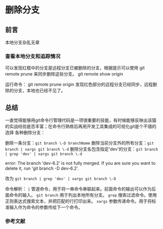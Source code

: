 # 删除分支

## 前言

本地分支杂乱无章

### 查看本地分支和追踪情况

可以发现红框中的分支是远程分支已被删除的分支，根据提示可以使用 git remote prune 来同步删除这些分支。
git remote show origin

运行命令：
git remote prune origin
 发现红色部分的远程分支已经同步，远程删除的分支，本地也已经不见了。

## 总结

一直觉得能够用git命令行管理代码是一项很重要的技能，有时候能够反映出该猿的实战经验是否丰富；在命令行熟练后再用开发工具集成的可视化git是个不错的选择
各种删除分支：

删除一条分支：`git branch \-D branchName`
删除当前分支外的所有分支：`git branch | xargs git branch \-d`
删除分支名包含指定'dev'的分支：`git branch | grep 'dev' | xargs git branch \-d`

error: The branch 'dev-6.2' is not fully merged.
If you are sure you want to delete it, run 'git branch -D dev-6.2'.

改为 `git branch | grep 'dev' | xargs git branch \-D`

命令解析：
`|`
管道命令，用于将一串命令串联起来。前面命令的输出可以作为后面命令的输入。
`git branch`
用于列出本地所有分支。
`grep`
搜索过滤命令。使用正则表达式搜索文本，并把匹配的行打印出来。
`xargs`
参数传递命令。用于将标准输入作为命令的参数传给下一个命令。

### 参考文献
